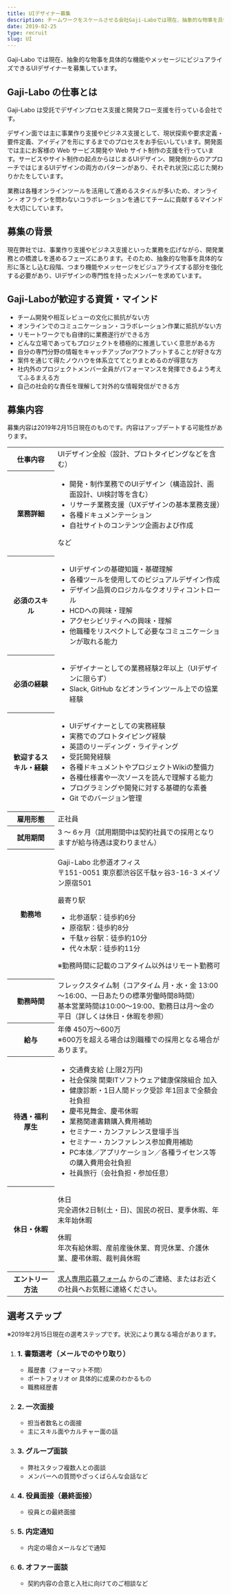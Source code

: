 ```yaml
---
title: UIデザイナー募集
description: チームワークをスケールさせる会社Gaji-Laboでは現在、抽象的な物事を具体的な機能やメッセージにビジュアライズできるUIデザイナーを募集しています。
date: 2019-02-25
type: recruit
slug: UI
---
```


<p>
  Gaji-Labo では現在、抽象的な物事を具体的な機能やメッセージにビジュアライズできるUIデザイナーを募集しています。
</p>
<h2 class="SecondTitle">Gaji-Labo の仕事とは</h2>
<p>
  Gaji-Labo は受託でデザインプロセス支援と開発フロー支援を行っている会社です。
</p>
<p>
  デザイン面では主に事業作り支援やビジネス支援として、現状探索や要求定義・要件定義、アイディアを形にするまでのプロセスをお手伝いしています。開発面では主にお客様の Web サービス開発や Web サイト制作の支援を行っています。サービスやサイト制作の起点からはじまるUIデザイン、開発側からのアプローチではじまるUIデザインの両方のパターンがあり、それぞれ状況に応じた関わりかたをしています。
</p>
<p>
  業務は各種オンラインツールを活用して進めるスタイルが多いため、オンライン・オフラインを問わないコラボレーションを通じてチームに貢献するマインドを大切にしています。
</p>
<h2 class="SecondTitle">募集の背景</h2>
<p>
  現在弊社では、事業作り支援やビジネス支援といった業務を広げながら、開発業務との橋渡しを進めるフェーズにあります。そのため、抽象的な物事を具体的な形に落とし込む段階、つまり機能やメッセージをビジュアライズする部分を強化する必要があり、UIデザインの専門性を持ったメンバーを求めています。
</p>
<div class="RecruitBoxWithBackground">
  <h2 class="RecruitBoxWithBackground__Title">
    Gaji-Laboが歓迎する資質・マインド
  </h2>
  <ul class="List">
    <li class="List__item">
      チーム開発や相互レビューの文化に抵抗がない方
    </li>
    <li class="List__item">
      オンラインでのコミュニケーション・コラボレーション作業に抵抗がない方
    </li>
    <li class="List__item">
      リモートワークでも自律的に業務遂行ができる方
    </li>
    <li class="List__item">
      どんな立場であってもプロジェクトを積極的に推進していく意思がある方
    </li>
    <li class="List__item">
      自分の専門分野の情報をキャッチアップorアウトプットすることが好きな方
    </li>
    <li class="List__item">
      案件を通じて得たノウハウを体系立ててとりまとめるのが得意な方
    </li>
    <li class="List__item">
      社内外のプロジェクトメンバー全員がパフォーマンスを発揮できるよう考えてふるまえる方
    </li>
    <li class="List__item">
      自己の社会的な責任を理解して対外的な情報発信ができる方
    </li>
  </ul>
</div>
<h2 class="SecondTitle">募集内容</h2>
<p class="TextSmall">
  募集内容は2019年2月15日現在のものです。内容はアップデートする可能性があります。
</p>
<table class="Table isNowrap isVerticalWhenSP">
  <tr>
    <th>仕事内容</th>
    <td>UIデザイン全般（設計、プロトタイピングなどを含む）</td>
  </tr>
  <tr>
    <th>業務詳細</th>
    <td>
      <ul class="Table__List">
        <li class="Table__ListItem">
          開発・制作業務でのUIデザイン（構造設計、画面設計、UI検討等を含む）
        </li>
        <li class="Table__ListItem">
          リサーチ業務支援（UXデザインの基本業務支援）
        </li>
        <li class="Table__ListItem">各種ドキュメンテーション</li>
        <li class="Table__ListItem">
          自社サイトのコンテンツ企画および作成
        </li>
      </ul>
      <p class="Table__Text">など</p>
    </td>
  </tr>
  <tr>
    <th>必須のスキル</th>
    <td>
      <ul class="Table__List">
        <li class="Table__ListItem">UIデザインの基礎知識・基礎理解</li>
        <li class="Table__ListItem">
          各種ツールを使用してのビジュアルデザイン作成
        </li>
        <li class="Table__ListItem">
          デザイン品質のロジカルなクオリティコントロール
        </li>
        <li class="Table__ListItem">HCDへの興味・理解</li>
        <li class="Table__ListItem">アクセシビリティへの興味・理解</li>
        <li class="Table__ListItem">
          他職種をリスペクトして必要なコミュニケーションが取れる能力
        </li>
      </ul>
    </td>
  </tr>
  <tr>
    <th>必須の経験</th>
    <td>
      <ul class="Table__List">
        <li class="Table__ListItem">
          デザイナーとしての業務経験2年以上（UIデザインに限らず）
        </li>
        <li class="Table__ListItem">
          Slack, GitHub などオンラインツール上での協業経験
        </li>
      </ul>
    </td>
  </tr>
  <tr>
    <th>歓迎するスキル・経験</th>
    <td>
      <ul class="Table__List">
        <li class="Table__ListItem">UIデザイナーとしての実務経験</li>
        <li class="Table__ListItem">実務でのプロトタイピング経験</li>
        <li class="Table__ListItem">英語のリーディング・ライティング</li>
        <li class="Table__ListItem">受託開発経験</li>
        <li class="Table__ListItem">
          各種ドキュメントやプロジェクトWikiの整備力
        </li>
        <li class="Table__ListItem">
          各種仕様書や一次ソースを読んで理解する能力
        </li>
        <li class="Table__ListItem">
          プログラミングや開発に対する基礎的な素養
        </li>
        <li class="Table__ListItem">Git でのバージョン管理</li>
      </ul>
    </td>
  </tr>
  <tr>
    <th>雇用形態</th>
    <td>正社員</td>
  </tr>
  <tr>
    <th>試用期間</th>
    <td>
      3 〜
      6ヶ月（試用期間中は契約社員での採用となりますが給与待遇は変わりません）
    </td>
  </tr>
  <tr>
    <th>勤務地</th>
    <td>
      <p class="Table__Text">
        Gaji-Labo 北参道オフィス
        <br />
        〒151-0051 東京都渋谷区千駄ヶ谷3-16-3 メイゾン原宿501
      </p>
      <p class="Table__Text">最寄り駅</p>
      <ul class="Table__List">
        <li class="Table__ListItem">北参道駅：徒歩約6分</li>
        <li class="Table__ListItem">原宿駅：徒歩約8分</li>
        <li class="Table__ListItem">千駄ヶ谷駅：徒歩約10分</li>
        <li class="Table__ListItem">代々木駅：徒歩約11分</li>
      </ul>
      <p class="Table__Text">
        ※勤務時間に記載のコアタイム以外はリモート勤務可
      </p>
    </td>
  </tr>
  <tr>
    <th>勤務時間</th>
    <td>
      フレックスタイム制（コアタイム 月・水・金
      13:00～16:00、一日あたりの標準労働時間8時間）
      <br />
      基本営業時間は10:00〜19:00、勤務日は月〜金の平日（詳しくは休日・休暇を参照）
    </td>
  </tr>
  <tr>
    <th>給与</th>
    <td>
      年俸 450万〜600万
      <br />
      ※600万を超える場合は別職種での採用となる場合があります。
    </td>
  </tr>
  <tr>
    <th>待遇・福利厚生</th>
    <td>
      <ul class="Table__List">
        <li class="Table__ListItem">交通費支給 (上限2万円)</li>
        <li class="Table__ListItem">
          社会保険 関東ITソフトウェア健康保険組合 加入
        </li>
        <li class="Table__ListItem">
          健康診断・1日人間ドック受診 年1回まで全額会社負担
        </li>
        <li class="Table__ListItem">慶弔見舞金、慶弔休暇</li>
        <li class="Table__ListItem">業務関連書籍購入費用補助</li>
        <li class="Table__ListItem">セミナー・カンファレンス登壇手当</li>
        <li class="Table__ListItem">
          セミナー・カンファレンス参加費用補助
        </li>
        <li class="Table__ListItem">
          PC本体／アプリケーション／各種ライセンス等の購入費用会社負担
        </li>
        <li class="Table__ListItem">社員旅行（会社負担・参加任意）</li>
      </ul>
    </td>
  </tr>
  <tr>
    <th>休日・休暇</th>
    <td>
      <p class="Table__Text">
        休日
        <br />
        完全週休2日制(土・日)、国民の祝日、夏季休暇、年末年始休暇
      </p>
      <p class="Table__Text">
        休暇
        <br />
        年次有給休暇、産前産後休業、育児休業、介護休業、慶弔休暇、裁判員休暇
      </p>
    </td>
  </tr>
  <tr>
    <th>エントリー方法</th>
    <td>
      <a href="/recruit/contact/" class="Recruit__Link">求人専用応募フォーム</a>
      からのご連絡、またはお近くの社員へお気軽に連絡ください。
    </td>
  </tr>
</table>
<h2 class="SecondTitle">選考ステップ</h2>
<p class="TextSmall">
  ※2019年2月15日現在の選考ステップです。状況により異なる場合があります。
</p>
<ol class="RecruitOrderedBox">
  <li class="RecruitOrderedBox__Item">
    <h3 class="RecruitOrderedBox__Title">
      1. 書類選考（メールでのやり取り）
    </h3>
    <ul class="RecruitOrderedBox__List List">
      <li class="List__item">履歴書（フォーマット不問）</li>
      <li class="List__item">
        ポートフォリオ or 具体的に成果のわかるもの
      </li>
      <li class="List__item">職務経歴書</li>
    </ul>
  </li>
  <li class="RecruitOrderedBox__Item">
    <h3 class="RecruitOrderedBox__Title">2. 一次面接</h3>
    <ul class="RecruitOrderedBox__List List">
      <li class="List__item">担当者数名との面接</li>
      <li class="List__item">主にスキル面やカルチャー面の話</li>
    </ul>
  </li>
  <li class="RecruitOrderedBox__Item">
    <h3 class="RecruitOrderedBox__Title">3. グループ面談</h3>
    <ul class="RecruitOrderedBox__List List">
      <li class="List__item">弊社スタッフ複数人との面談</li>
      <li class="List__item">
        メンバーへの質問やざっくばらんな会話など
      </li>
    </ul>
  </li>
  <li class="RecruitOrderedBox__Item">
    <h3 class="RecruitOrderedBox__Title">
      4. 役員面接（最終面接）
    </h3>
    <ul class="RecruitOrderedBox__List List">
      <li class="List__item">役員との最終面接</li>
    </ul>
  </li>
  <li class="RecruitOrderedBox__Item">
    <h3 class="RecruitOrderedBox__Title">5. 内定通知</h3>
    <ul class="RecruitOrderedBox__List List">
      <li class="List__item">内定の場合メールなどで通知</li>
    </ul>
  </li>
  <li class="RecruitOrderedBox__Item">
    <h3 class="RecruitOrderedBox__Title">6. オファー面談</h3>
    <ul class="RecruitOrderedBox__List List">
      <li class="List__item">
        契約内容の合意と入社に向けてのご相談など
      </li>
    </ul>
  </li>
</ol>
